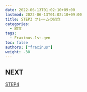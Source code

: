 ```yaml
---
date: 2022-06-13T01:02:10+09:00
lastmod: 2022-06-13T01:02:10+09:00
title: STEP3 フレームの組立
categories:
  - 組立
tags:
  - Fraxinus-1st-gen
toc: false
authors: ["fraxinus"]
weight: -30
---
```



## NEXT

[STEP4](../step4)